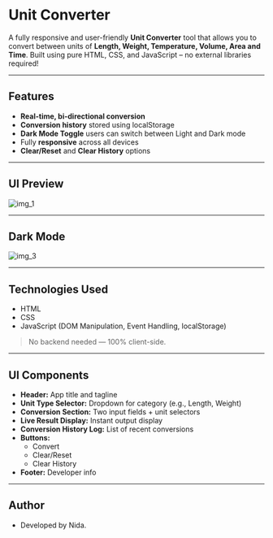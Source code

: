 # Unit Converter

A fully responsive and user-friendly **Unit Converter** tool that allows you to convert between units of **Length, Weight, Temperature, Volume, Area and Time**. Built using pure HTML, CSS, and JavaScript – no external libraries required!

---

## Features

- **Real-time, bi-directional conversion**
- **Conversion history** stored using localStorage
- **Dark Mode Toggle** users can switch between Light and Dark mode
- Fully **responsive** across all devices
- **Clear/Reset** and **Clear History** options

---

## UI Preview

![img_1](https://github.com/user-attachments/assets/7870091c-af2f-43da-9101-9d36c3cec630)

---

## Dark Mode

![img_3](https://github.com/user-attachments/assets/54144815-095c-4aa8-9a3b-51885b238d67)

---

## Technologies Used

- HTML
- CSS
- JavaScript (DOM Manipulation, Event Handling, localStorage)

> No backend needed — 100% client-side.

---

## UI Components

- **Header:** App title and tagline
- **Unit Type Selector:** Dropdown for category (e.g., Length, Weight)
- **Conversion Section:** Two input fields + unit selectors
- **Live Result Display:** Instant output display
- **Conversion History Log:** List of recent conversions
- **Buttons:**
  - Convert
  - Clear/Reset
  - Clear History
- **Footer:** Developer info

---

## Author

- Developed by Nida.
